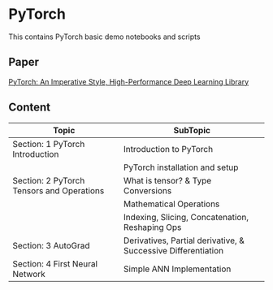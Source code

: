 # PyTorch
This contains PyTorch basic demo notebooks and scripts

## Paper
[PyTorch: An Imperative Style, High-Performance Deep Learning Library](https://arxiv.org/abs/1912.01703)

## Content

|Topic|SubTopic|
|-|-|
|Section: 1 PyTorch Introduction | Introduction to PyTorch |
|| PyTorch installation and setup |
|Section: 2 PyTorch Tensors and Operations | What is tensor? & Type Conversions|
|| Mathematical Operations |
|| Indexing, Slicing, Concatenation, Reshaping Ops |
|Section: 3 AutoGrad | Derivatives, Partial derivative, & Successive Differentiation |
|Section: 4 First Neural Network | Simple ANN Implementation |